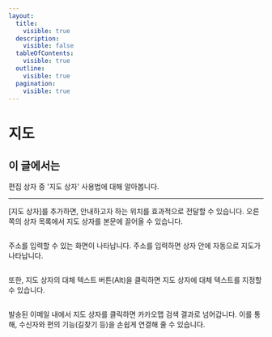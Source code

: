 ```yaml
---
layout:
  title:
    visible: true
  description:
    visible: false
  tableOfContents:
    visible: true
  outline:
    visible: true
  pagination:
    visible: true
---
```


# 지도

## 이 글에서는

편집 상자 중 '지도 상자' 사용법에 대해 알아봅니다.

***

\[지도 상자]를 추가하면, 안내하고자 하는 위치를 효과적으로 전달할 수 있습니다. 오른쪽의 상자 목록에서 지도 상자를 본문에 끌어올 수 있습니다.

<figure><img src="https://help.stibee.com/hc/article_attachments/4756414895887/6270c1872babf.png" alt=""><figcaption></figcaption></figure>

&#x20;

주소를 입력할 수 있는 화면이 나타납니다. 주소를 입력하면 상자 안에 자동으로 지도가 나타납니다.

<figure><img src="https://help.stibee.com/hc/article_attachments/4756414922255/6270c18928ebf.gif" alt=""><figcaption></figcaption></figure>

&#x20;

또한, 지도 상자의 대체 텍스트 버튼(Alt)을 클릭하면 지도 상자에 대체 텍스트를 지정할 수 있습니다.

<figure><img src="https://help.stibee.com/hc/article_attachments/4756414936079/6270c18c9e3a5.png" alt=""><figcaption></figcaption></figure>



발송된 이메일 내에서 지도 상자를 클릭하면 카카오맵 검색 결과로 넘어갑니다. 이를 통해, 수신자와 편의 기능(길찾기 등)을 손쉽게 연결해 줄 수 있습니다.
